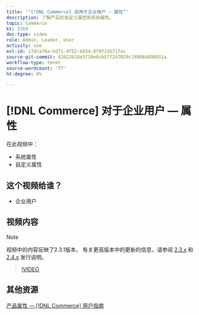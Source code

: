 ```yaml
---
title: '"[!DNL Commerce] 适用于企业用户 — 属性”'
description: 了解产品的自定义属性和系统属性。
topic: Commerce
kt: 5769
doc-type: video
role: Admin, Leader, User
activity: use
exl-id: 17dca70a-bd71-4f52-b034-8f8f31b71fec
source-git-commit: 42622b18e5738e8cb57f247029c189884698851a
workflow-type: tm+mt
source-wordcount: '77'
ht-degree: 0%

---
```


# [!DNL Commerce] 对于企业用户 — 属性

在此视频中：

- 系统属性
- 自定义属性

## 这个视频给谁？

- 企业用户

## 视频内容

>[!NOTE]
>
>视频中的内容反映了2.3.1版本。 有关更高版本中的更新的信息，请参阅 [ 2.3.x](https://devdocs.magento.com/guides/v2.3/release-notes/bk-release-notes.html) 和 [2.4.x](https://devdocs.magento.com/guides/v2.4/release-notes/bk-release-notes.html) 发行说明。

>[!VIDEO](https://video.tv.adobe.com/v/35954?quality=12&learn=on)

## 其他资源

[产品属性 —  [!DNL Commerce] 用户指南](https://docs.magento.com/user-guide/catalog/product-attributes.html)
